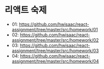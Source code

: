 # 리액트 숙제

- 01: https://github.com/hwisaac/react-assignment/tree/master/src/homework/01
- 02: https://github.com/hwisaac/react-assignment/tree/master/src/homework/02
- 03: https://github.com/hwisaac/react-assignment/tree/master/src/homework/03
- 04: https://github.com/hwisaac/react-assignment/tree/master/src/homework/04
